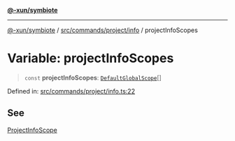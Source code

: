 [**@-xun/symbiote**](../../../../../README.md)

***

[@-xun/symbiote](../../../../../README.md) / [src/commands/project/info](../README.md) / projectInfoScopes

# Variable: projectInfoScopes

> `const` **projectInfoScopes**: [`DefaultGlobalScope`](../../../../configure/enumerations/DefaultGlobalScope.md)[]

Defined in: [src/commands/project/info.ts:22](https://github.com/Xunnamius/symbiote/blob/cef28b21a1184891fa2969c3a3fa80ab4446b3b6/src/commands/project/info.ts#L22)

## See

[ProjectInfoScope](../../../../configure/enumerations/DefaultGlobalScope.md)
